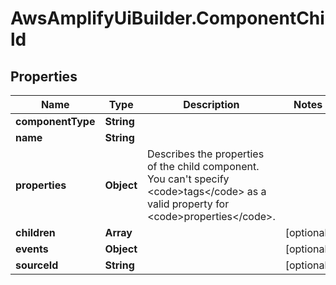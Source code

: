 # AwsAmplifyUiBuilder.ComponentChild

## Properties

Name | Type | Description | Notes
------------ | ------------- | ------------- | -------------
**componentType** | **String** |  | 
**name** | **String** |  | 
**properties** | **Object** | Describes the properties of the child component. You can&#39;t specify &lt;code&gt;tags&lt;/code&gt; as a valid property for &lt;code&gt;properties&lt;/code&gt;. | 
**children** | **Array** |  | [optional] 
**events** | **Object** |  | [optional] 
**sourceId** | **String** |  | [optional] 



